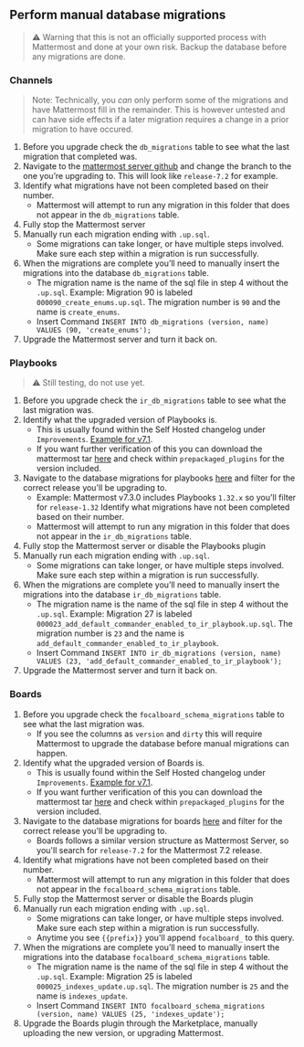 
## Perform manual database migrations

> ⚠️ Warning that this is not an officially supported process with Mattermost and done at your own risk. Backup the database before any migrations are done.


### Channels

> Note: Technically, you _can_ only perform some of the migrations and have Mattermost fill in the remainder. This is however untested and can have side effects if a later migration requires a change in a prior migration to have occured. 

1. Before you upgrade check the `db_migrations` table to see what the last migration that completed was.
2. Navigate to the [mattermost server github](https://github.com/mattermost/mattermost-server/tree/master/db/migrations/postgres) and change the branch to the one you’re upgrading to. This will look like `release-7.2` for example.
3. Identify what migrations have not been completed based on their number.
    - Mattermost will attempt to run any migration in this folder that does not appear in the `db_migrations` table.
4. Fully stop the Mattermost server
5. Manually run each migration ending with `.up.sql`.
    - Some migrations can take longer, or have multiple steps involved. Make sure each step within a migration is run successfully. 
6. When the migrations are complete you’ll need to manually insert the migrations into the database `db_migrations` table.
    - The migration name is the name of the sql file in step 4 without the `.up.sql`. Example: Migration 90 is labeled `000090_create_enums.up.sql`. The migration number is `90` and the name is `create_enums`.
    - Insert Command `INSERT INTO db_migrations (version, name) VALUES (90, 'create_enums');`
7. Upgrade the Mattermost server and turn it back on.

### Playbooks

> ⚠️ Still testing, do not use yet.

1. Before you upgrade check the `ir_db_migrations` table to see what the last migration was. 
2. Identify what the upgraded version of Playbooks is.
    - This is usually found within the Self Hosted changelog under `Improvements`. [Example for v7.1](https://docs.mattermost.com/install/self-managed-changelog.html#id14).
    - If you want further verification of this you can download the mattermost tar [here](https://mattermost.com/deploy/) and check within `prepackaged_plugins` for the version included.
3. Navigate to the database migrations for playbooks [here](https://github.com/mattermost/mattermost-plugin-playbooks/tree/master/server/sqlstore/migrations/postgres) and filter for the correct release you'll be upgrading to.
    - Example: Mattermost v7.3.0 includes Playbooks `1.32.x` so you'll filter for `release-1.32`
Identify what migrations have not been completed based on their number.
    - Mattermost will attempt to run any migration in this folder that does not appear in the `ir_db_migrations` table.
4. Fully stop the Mattermost server or disable the Playbooks plugin
5. Manually run each migration ending with `.up.sql`.
    - Some migrations can take longer, or have multiple steps involved. Make sure each step within a migration is run successfully. 
6. When the migrations are complete you’ll need to manually insert the migrations into the database `ir_db_migrations` table.
    - The migration name is the name of the sql file in step 4 without the `.up.sql`. Example: Migration 27 is labeled `000023_add_default_commander_enabled_to_ir_playbook.up.sql`. The migration number is `23` and the name is `add_default_commander_enabled_to_ir_playbook`.
    - Insert Command `INSERT INTO ir_db_migrations (version, name) VALUES (23, 'add_default_commander_enabled_to_ir_playbook');`
7. Upgrade the Mattermost server and turn it back on.

### Boards

1. Before you upgrade check the `focalboard_schema_migrations` table to see what the last migration was. 
   - If you see the columns as `version` and `dirty` this will require Mattermost to upgrade the database before manual migrations can happen. 
2. Identify what the upgraded version of Boards is.
    - This is usually found within the Self Hosted changelog under `Improvements`. [Example for v7.1](https://docs.mattermost.com/install/self-managed-changelog.html#id14).
    - If you want further verification of this you can download the mattermost tar [here](https://mattermost.com/deploy/) and check within `prepackaged_plugins` for the version included.
3. Navigate to the database migrations for boards [here](https://github.com/mattermost/focalboard/tree/release-7.2/server/services/store/sqlstore/migrations) and filter for the correct release you'll be upgrading to.
    - Boards follows a similar version structure as Mattermost Server, so you'll search for `release-7.2` for the Mattermost 7.2 release.
4. Identify what migrations have not been completed based on their number.
    - Mattermost will attempt to run any migration in this folder that does not appear in the `focalboard_schema_migrations` table.
4. Fully stop the Mattermost server or disable the Boards plugin
5. Manually run each migration ending with `.up.sql`.
    - Some migrations can take longer, or have multiple steps involved. Make sure each step within a migration is run successfully. 
    - Anytime you see `{{prefix}}` you'll append `focalboard_` to this query.
6. When the migrations are complete you’ll need to manually insert the migrations into the database `focalboard_schema_migrations` table.
    - The migration name is the name of the sql file in step 4 without the `.up.sql`. Example: Migration 25 is labeled `000025_indexes_update.up.sql`. The migration number is `25` and the name is `indexes_update`.
    - Insert Command `INSERT INTO focalboard_schema_migrations (version, name) VALUES (25, 'indexes_update');`
7. Upgrade the Boards plugin through the Marketplace, manually uploading the new version, or upgrading Mattermost.